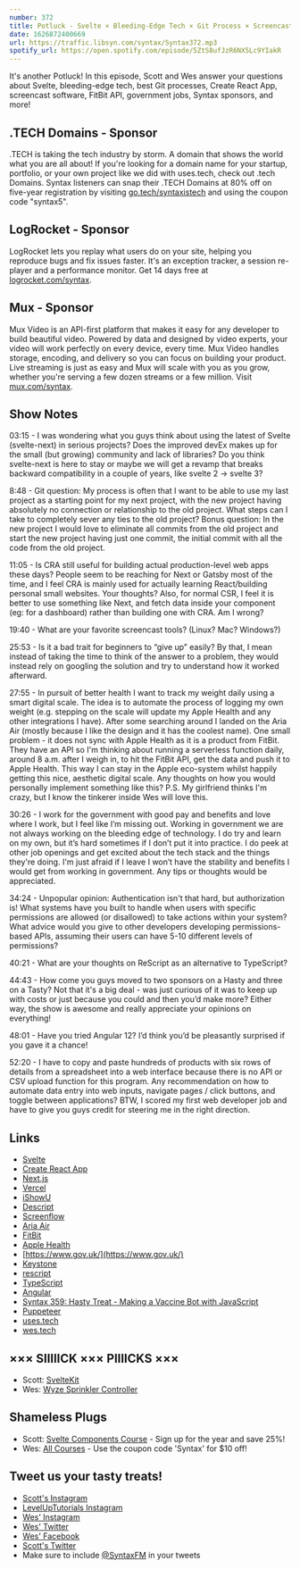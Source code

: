 ```yaml
---
number: 372
title: Potluck - Svelte × Bleeding-Edge Tech × Git Process × Screencasts × Government Jobs × Permissions-Based APIs × Rescript × More! 
date: 1626872400669
url: https://traffic.libsyn.com/syntax/Syntax372.mp3
spotify_url: https://open.spotify.com/episode/5ZtS8ufJzR6NX5Lc9YIakR
---
```


It's another Potluck! In this episode, Scott and Wes answer your questions about Svelte, bleeding-edge tech, best Git processes, Create React App, screencast software, FitBit API, government jobs, Syntax sponsors, and more!

## .TECH Domains - Sponsor
.TECH is taking the tech industry by storm. A domain that shows the world what you are all about! If you're looking for a domain name for your startup, portfolio, or your own project like we did with uses.tech, check out .tech Domains. Syntax listeners can snap their .TECH Domains at 80% off on five-year registration by visiting [go.tech/syntaxistech](https://go.tech/syntaxistech) and using the coupon code "syntax5".

## LogRocket - Sponsor
LogRocket lets you replay what users do on your site, helping you reproduce bugs and fix issues faster. It's an exception tracker, a session re-player and a performance monitor. Get 14 days free at [logrocket.com/syntax](https://logrocket.com/syntax).

## Mux - Sponsor
Mux Video is an API-first platform that makes it easy for any developer to build beautiful video. Powered by data and designed by video experts, your video will work perfectly on every device, every time. Mux Video handles storage, encoding, and delivery so you can focus on building your product. Live streaming is just as easy and Mux will scale with you as you grow, whether you're serving a few dozen streams or a few million. Visit [mux.com/syntax](https://mux.com/syntax).

## Show Notes
03:15 - I was wondering what you guys think about using the latest of Svelte (svelte-next) in serious projects? Does the improved devEx makes up for the small (but growing) community and lack of libraries? Do you think svelte-next is here to stay or maybe we will get a revamp that breaks backward compatibility in a couple of years, like svelte 2 -> svelte 3?

8:48 - Git question: My process is often that I want to be able to use my last project as a starting point for my next project, with the new project having absolutely no connection or relationship to the old project. What steps can I take to completely sever any ties to the old project? Bonus question: In the new project I would love to eliminate all commits from the old project and start the new project having just one commit, the initial commit with all the code from the old project.	

11:05 - Is CRA still useful for building actual production-level web apps these days? People seem to be reaching for Next or Gatsby most of the time, and I feel CRA is mainly used for actually learning React/building personal small websites. Your thoughts? Also, for normal CSR, I feel it is better to use something like Next, and fetch data inside your component (eg: for a dashboard) rather than building one with CRA. Am I wrong?

19:40 - What are your favorite screencast tools? (Linux? Mac? Windows?)

25:53 - Is it a bad trait for beginners to “give up” easily? By that, I mean instead of taking the time to think of the answer to a problem, they would instead rely on googling the solution and try to understand how it worked afterward.

27:55 - In pursuit of better health I want to track my weight daily using a smart digital scale. The idea is to automate the process of logging my own weight (e.g. stepping on the scale will update my Apple Health and any other integrations I have). After some searching around I landed on the Aria Air (mostly because I like the design and it has the coolest name). One small problem - it does not sync with Apple Health as it is a product from FitBit. They have an API so I'm thinking about running a serverless function daily, around 8 a.m. after I weigh in, to hit the FitBit API, get the data and push it to Apple Health. This way I can stay in the Apple eco-system whilst happily getting this nice, aesthetic digital scale. Any thoughts on how you would personally implement something like this? P.S. My girlfriend thinks I'm crazy, but I know the tinkerer inside Wes will love this.

30:26 - I work for the government with good pay and benefits and love where I work, but I feel like I’m missing out. Working in government we are not always working on the bleeding edge of technology. I do try and learn on my own, but it’s hard sometimes if I don’t put it into practice. I do peek at other job openings and get excited about the tech stack and the things they're doing. I'm just afraid if I leave I won’t have the stability and benefits I would get from working in government. Any tips or thoughts would be appreciated.

34:24 - Unpopular opinion: Authentication isn't that hard, but authorization is! What systems have you built to handle when users with specific permissions are allowed (or disallowed) to take actions within your system? What advice would you give to other developers developing permissions-based APIs, assuming their users can have 5-10 different levels of permissions?	

40:21 - What are your thoughts on ReScript as an alternative to TypeScript?	

44:43 - How come you guys moved to two sponsors on a Hasty and three on a Tasty? Not that it's a big deal - was just curious of it was to keep up with costs or just because you could and then you’d make more? Either way, the show is awesome and really appreciate your opinions on everything!

48:01 - Have you tried Angular 12? I’d think you’d be pleasantly surprised if you gave it a chance!

52:20 - I have to copy and paste hundreds of products with six rows of details from a spreadsheet into a web interface because there is no API or CSV upload function for this program. Any recommendation on how to automate data entry into web inputs, navigate pages / click buttons, and toggle between applications? BTW, I scored my first web developer job and have to give you guys credit for steering me in the right direction.

## Links
* [Svelte](https://svelte.dev/)
* [Create React App](https://reactjs.org/docs/create-a-new-react-app.html)
* [Next.js](https://nextjs.org/)
* [Vercel](https://vercel.com/)
* [iShowU](https://shinywhitebox.com/)
* [Descript](https://www.descript.com/)
* [Screenflow](https://www.telestream.net/screenflow/)
* [Aria Air](https://www.fitbit.com/global/us/products/scales/aria-air)
* [FitBit](https://www.fitbit.com/global/us/home)
* [Apple Health](https://www.apple.com/ios/health/)
* [https://www.gov.uk/](https://www.gov.uk/)
* [Keystone](https://keystonejs.com/)
* [rescript](https://rescript-lang.org/)
* [TypeScript](https://www.typescriptlang.org/)
* [Angular](https://angular.io/)
* [Syntax 359: Hasty Treat - Making a Vaccine Bot with JavaScript](https://syntax.fm/show/359/hasty-treat-making-a-vaccine-bot-with-javascript)
* [Puppeteer](https://pptr.dev/)
* [uses.tech](https://uses.tech)
* [wes.tech](https://wes.tech)

## ××× SIIIIICK ××× PIIIICKS ×××
* Scott: [SvelteKit](https://kit.svelte.dev/)
* Wes: [Wyze Sprinkler Controller](https://wyze.com/wyze-sprinkler.html)

## Shameless Plugs
* Scott: [Svelte Components Course](https://www.leveluptutorials.com/pro) - Sign up for the year and save 25%!
* Wes: [All Courses](https://wesbos.com/courses/) - Use the coupon code 'Syntax' for $10 off!

## Tweet us your tasty treats!
* [Scott's Instagram](https://www.instagram.com/stolinski/)
* [LevelUpTutorials Instagram](https://www.instagram.com/LevelUpTutorials/)
* [Wes' Instagram](https://www.instagram.com/wesbos/)
* [Wes' Twitter](https://twitter.com/wesbos)
* [Wes' Facebook](https://www.facebook.com/wesbos.developer)
* [Scott's Twitter](https://twitter.com/stolinski)
* Make sure to include [@SyntaxFM](https://twitter.com/SyntaxFM) in your tweets